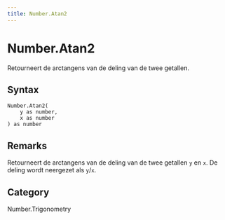 ```yaml
---
title: Number.Atan2
---
```


# Number.Atan2


Retourneert de arctangens van de deling van de twee getallen.


## Syntax

```powerquery
Number.Atan2(
    y as number,
    x as number
) as number
```


## Remarks

Retourneert de arctangens van de deling van de twee getallen <code>y</code> en <code>x</code>. De deling wordt neergezet als <code>y</code>/<code>x</code>.



## Category
Number.Trigonometry
